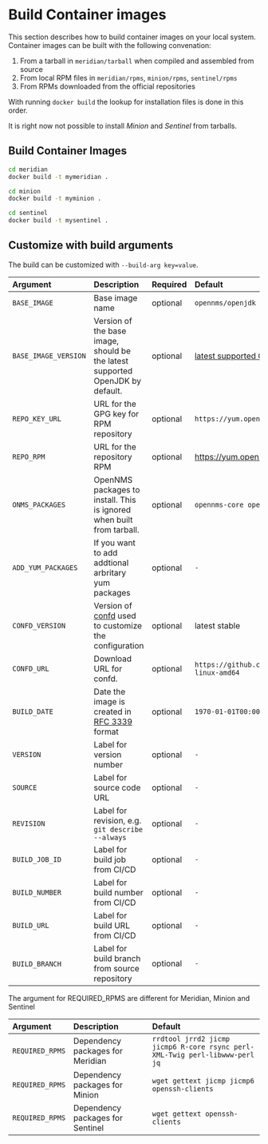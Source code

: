 # Build Container images

This section describes how to build container images on your local system.
Container images can be built with the following convenation:

1. From a tarball in `meridian/tarball` when compiled and assembled from source
2. From local RPM files in `meridian/rpms`, `minion/rpms`, `sentinel/rpms`
3. From RPMs downloaded from the official repositories

With running `docker build` the lookup for installation files is done in this order.

It is right now not possible to install _Minion_ and _Sentinel_ from tarballs.

## Build Container Images

```bash
cd meridian
docker build -t mymeridian .
```

```bash
cd minion
docker build -t myminion .
```

```bash
cd sentinel
docker build -t mysentinel .
```

## Customize with build arguments

The build can be customized with `--build-arg key=value`.

| Argument             | Description                                                                   | Required | Default
|:-------------------- |:------------------------------------------------------------------------------|:---------|:-----------------
| `BASE_IMAGE`         | Base image name                                                               | optional | `opennms/openjdk`
| `BASE_IMAGE_VERSION` | Version of the base image, should be the latest supported OpenJDK by default. | optional | [latest supported OpenJDK](https://hub.docker.com/r/opennms/openjdk/tags)
| `REPO_KEY_URL`       | URL for the GPG key for RPM repository                                        | optional | `https://yum.opennms.org/OPENNMS-GPG-KEY`
| `REPO_RPM`           | URL for the repository RPM                                                    | optional | https://yum.opennms.org/repofiles/opennms-repo-stable-rhel8.noarch.rpm
| `ONMS_PACKAGES`      | OpenNMS packages to install. This is ignored when built from tarball.         | optional | `opennms-core opennms-webapp-jetty opennms-webapp-hawtio`
| `ADD_YUM_PACKAGES`   | If you want to add addtional arbritary yum packages                           | optional | `-`
| `CONFD_VERSION`      | Version of [confd](https://github.com/kelseyhightower/confd/releases) used to customize the configuration | optional | latest stable
| `CONFD_URL`          | Download URL for confd.                                                       | optional | `https://github.com/kelseyhightower/confd/releases/download/v${CONFD_VERSION}/confd-${CONFD_VERSION}-linux-amd64`
| `BUILD_DATE`         | Date the image is created in [RFC 3339](https://tools.ietf.org/html/rfc3339#section-5.6) format | optional | `1970-01-01T00:00:00+0000`
| `VERSION`            | Label for version number                                                      | optional | `-`
| `SOURCE`             | Label for source code URL                                                     | optional | `-`
| `REVISION`           | Label for revision, e.g. `git describe --always`                              | optional | `-`
| `BUILD_JOB_ID`       | Label for build job from CI/CD                                                | optional | `-`
| `BUILD_NUMBER`       | Label for build number from CI/CD                                             | optional | `-`
| `BUILD_URL`          | Label for build URL from CI/CD                                                | optional | `-`
| `BUILD_BRANCH`       | Label for build branch from source repository                                 | optional | `-`


The argument for REQUIRED_RPMS are different for Meridian, Minion and Sentinel

| Argument        | Description                      | Default
|:----------------|:---------------------------------|:----------
| `REQUIRED_RPMS` | Dependency packages for Meridian | `rrdtool jrrd2 jicmp jicmp6 R-core rsync perl-XML-Twig perl-libwww-perl jq`
| `REQUIRED_RPMS` | Dependency packages for Minion   | `wget gettext jicmp jicmp6 openssh-clients`
| `REQUIRED_RPMS` | Dependency packages for Sentinel | `wget gettext openssh-clients`
